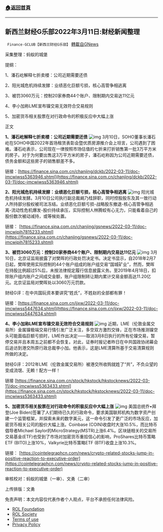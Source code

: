 ###  [:house:返回首頁](https://github.com/ourhimalayas/txt)
---


## 新西兰财经G乐部2022年3月11日:财经新闻整理
` Finance-GCLUB【新西兰财经G乐部】` [轉載自GNews](https://gnews.org/zh-hans/2146203/)

采集整理：蚂蚁的城堡

提纲：

1、潘石屹解释七折卖楼：公司近期需要还债

2、阳光城危机持续发酵：业绩恶化巨额亏损，核心高管争相逃离

3、被罚3060万元：控制20家券商44个账户、限制期内交易达11亿元

4、李小加称LME宣布镍交易无效符合交易规则

5、加密货币相关股票在对行政命令的积极反应中大幅上涨

正文

**1、潘石屹解释七折卖楼：公司近期需要还债**
![img](https://media.gettr.com/group9/origin/2022/03/11/08/e23c9e40-5b33-cdf0-24d4-7ed25004a7d0/53ed964b70253f39a131550588525b46_500x0.png)
3月10日，SOHO董事长潘石屹在SOHO中国2022年首场租赁表彰会暨优质房源推介会上坦言，公司遇到了困难。潘石屹表示，公司现在一律按照市场估值的七折来打折销售第一批3万平方米的房子。对于为何要出售这3万平方米的房子，潘石屹称因为公司近期需要还债，债务金额和这些房子的销售额差不多。

链接：[https://finance.sina.com.cn/chanjing/dckb/2022-03-11/doc-imcwiwss5363946.shtml](https://finance.sina.com.cn/chanjing/dckb/2022-03-11/doc-imcwiwss5363946.shtml)

**2、阳光城危机持续发酵：业绩恶化巨额亏损，核心高管争相逃离**
![img](https://media.gettr.com/group32/origin/2022/03/11/08/f5cf9a26-7f7c-bafd-6349-23a3148e6428/9d3d07cc97199405efe2b7e012f019f5_500x0.png)
阳光城危机持续发酵。3月10日公司执行副总裁阚乃桂辞职，同时控股股东及其一致行动人所持部分股权被司法冻结。业绩恶化巨额亏损-战略股东撤退-核心高管争相逃离-流动性危机爆发-股价持续承压，实际控制人林腾蛟有心无力，只能看着自己的股份数次被动减持，或等候处置。

链接： [https://finance.sina.com.cn/chanjing/gsnews/2022-03-11/doc-imcwipih7815233.shtml](https://finance.sina.com.cn/chanjing/gsnews/2022-03-11/doc-imcwipih7815233.shtml)

**3、被罚3060万元：控制20家券商44个账户、限制期内交易达11亿元**
![img](https://media.gettr.com/group18/origin/2022/03/11/08/b8bc3a8a-0dd6-7810-a9af-50476b1a1de0/ea290b3670f517f99af53d9296307af8_500x0.png)
3月10日，北京证监局披露了对樊晖的行政处罚决定书。决定书显示，自2018年2月7日起，樊晖使用实际控制的44个账户组成的账户组交易“国城矿业”，然而，樊晖在持股比例超过5%后，未按法律规定履行信息披露义务。至2019年4月18日，扣除账户组内账户之间成交金额，账户组限制转让期内累计交易金额高达11.20亿元。北京证监局对樊晖处以3060万元罚款。

财经G评：在中共国玩资本要讲究“姓氏”，不姓赵的全部都有罪！

链接：[https://finance.sina.com.cn/jjxw/2022-03-11/doc-imcwiwss5447634.shtml](https://finance.sina.com.cn/jjxw/2022-03-11/doc-imcwiwss5447634.shtml)

**4、李小加称LME宣布镍交易无效符合交易规则**
![img](https://media.gettr.com/group14/origin/2022/03/11/09/f42143ba-49f7-b0c5-1b24-0260202e4ce5/c886086967d2dbff560490e1b0237c51_500x0.png)
近期，LME（伦敦金属交易所）金属镍极端交易行情引发广泛关注，多空双方激烈交锋，正在市场推测镍空头可能面临巨额亏损时，LME作出决定——取消3月8日执行的所有伦镍交易，暂停交易并且本周五之前都不会恢复。对此，证券时报记者昨日在中共国政协闭幕会后追访到港交所原行政总裁李小加。他表示，这是LME清算所基于交易清算规则所做的决定。

财经G评：2012年LME（伦敦金属交易所）被港交所收购就姓了“共”，不负众望的变成流氓、无赖！配方一样！

链接 [https://finance.sina.com.cn/stock/hkstock/hkstocknews/2022-03-11/doc-imcwiwss5363433.shtml](https://finance.sina.com.cn/stock/hkstock/hkstocknews/2022-03-11/doc-imcwiwss5363433.shtml)

**5、加密货币相关股票在对行政命令的积极反应中大幅上涨**
![img](https://media.gettr.com/group46/origin/2022/03/11/09/b4a69a6f-6377-f1a1-975c-d97ec2a884c8/18fc939aa5dabac334fb5382e675850e_500x0.png)
美国总统乔•拜登(Joe Biden)签署了人们期待已久的行政命令，要求美国联邦机构为数字资产创建一个监管框架，并探索未来的数字美元，这一命令引发了更广泛的市场反应，加密货币相关公司的股价大幅上涨。Coinbase (COIN)收盘时大涨10.5%，而比特币倡导者Michael Saylor的MicroStrategy(MSTR)上涨6.4%。区块链相关的交易所交易基金(ETF)也受到了市场对加密货币重拾信心的影响，ProShares比特币策略ETF (BITO)上涨10%，Valkyrie比特币策略ETF (BTF)收盘上涨10.3%。

链接： [https://cointelegraphcn.com/news/crypto-related-stocks-jump-in-positive-reaction-to-executive-order](https://cointelegraphcn.com/news/crypto-related-stocks-jump-in-positive-reaction-to-executive-order)

审核校对：蚂蚁的城堡（一审）、文勇（二审）

上传排版：文勇

 

免责声明：本文内容仅代表作者个人观点，平台不承担任何法律风险。

- [ROL Foundation](https://rolfoundation.org/)
- [ROL Society](https://rolsociety.org/)
- [Terms of use](https://gnews.org/terms-of-use-3/)
- [Privacy Policy](https://gnews.org/privacy-policy/)
